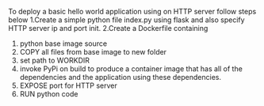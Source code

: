 To deploy a basic hello world application using on HTTP server follow steps below
1.Create a simple python file index.py using flask and also specify HTTP server ip and port init.
2.Create a Dockerfile containing 
  1. python base image source
  2. COPY all files from base image to new folder
  3. set path to WORKDIR
  4. invoke PyPi on build to produce a container image that has all of the dependencies and the application using these             dependencies.
  5. EXPOSE port for HTTP server
  6. RUN python code 
